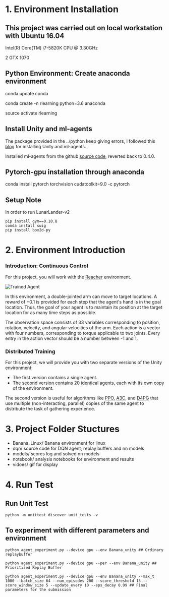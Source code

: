 [//]: # (Image References)

[image1]: https://user-images.githubusercontent.com/10624937/43851024-320ba930-9aff-11e8-8493-ee547c6af349.gif "Trained Agent"
[image2]: https://user-images.githubusercontent.com/10624937/43851646-d899bf20-9b00-11e8-858c-29b5c2c94ccc.png "Crawler"


# 1. Environment Installation 

## This project was carried out on local workstation with Ubuntu 16.04
Intel(R) Core(TM) i7-5820K CPU @ 3.30GHz

2 GTX 1070

## Python Environment: Create anaconda environment

conda update conda

conda create -n rlearning python=3.6 anaconda

source activate rlearning

## Install Unity and ml-agents

The package provided in the ../python keep giving errors, I followed this [blog](https://alexisrozhkov.github.io/unity_rl/) for installing Unity and ml-agents. 

Installed ml-agents from the github [source code](https://github.com/Unity-Technologies/ml-agents), reverted back to 0.4.0. 


## Pytorch-gpu installation through anaconda

conda install pytorch torchvision cudatoolkit=9.0 -c pytorch

## Setup Note
In order to run LunarLander-v2
```
pip install gym==0.10.8
conda install swig 
pip install box2d-py
```

# 2. Environment Introduction

### Introduction: Continuous Control

For this project, you will work with the [Reacher](https://github.com/Unity-Technologies/ml-agents/blob/master/docs/Learning-Environment-Examples.md#reacher) environment.

![Trained Agent][image1]

In this environment, a double-jointed arm can move to target locations. A reward of +0.1 is provided for each step that the agent's hand is in the goal location. Thus, the goal of your agent is to maintain its position at the target location for as many time steps as possible.

The observation space consists of 33 variables corresponding to position, rotation, velocity, and angular velocities of the arm. Each action is a vector with four numbers, corresponding to torque applicable to two joints. Every entry in the action vector should be a number between -1 and 1.

### Distributed Training

For this project, we will provide you with two separate versions of the Unity environment:
- The first version contains a single agent.
- The second version contains 20 identical agents, each with its own copy of the environment.  

The second version is useful for algorithms like [PPO](https://arxiv.org/pdf/1707.06347.pdf), [A3C](https://arxiv.org/pdf/1602.01783.pdf), and [D4PG](https://openreview.net/pdf?id=SyZipzbCb) that use multiple (non-interacting, parallel) copies of the same agent to distribute the task of gathering experience.  

# 3. Project Folder Stuctures
- Banana_Linux/   Banana environment for linux
- dqn/ source code for DQN agent, replay buffers and nn models
- models/ scores log and solved nn models
- notebook/ analysis notebooks for environment and results 
- vidoes/ gif for display

# 4. Run Test

## Run Unit Test
```
python -m unittest discover unit_tests -v
```

## To experiment with different parameters and environment
```
python agent_experiment.py --device gpu --env Banana_unity ## Ordinary replaybuffer

python agent_experiment.py --device gpu --per --env Banana_unity ## Prioritized Replay Buffer

python agent_experiment.py --device gpu --env Banana_unity --max_t 1000 --batch_size 64 --num_episodes 200 --score_threshold 13 --score_window_size 5 --update_every 10 --eps_decay 0.99 ## Final parameters for the submission
```



